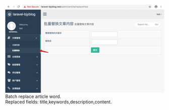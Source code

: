 ![](./images/24.png)   
Batch replace article word.  
Replaced fields: title,keywords,description,content.  
